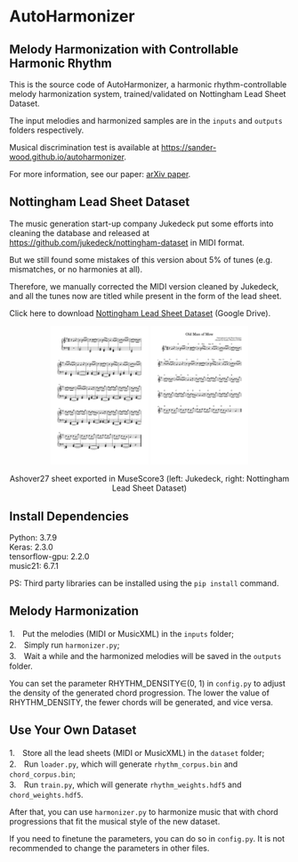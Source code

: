 # AutoHarmonizer

## Melody Harmonization with Controllable Harmonic Rhythm

This is the source code of AutoHarmonizer, a harmonic rhythm-controllable melody harmonization system, trained/validated on Nottingham Lead Sheet Dataset.  
  
The input melodies and harmonized samples are in the `inputs` and `outputs` folders respectively.  
  
Musical discrimination test is available at https://sander-wood.github.io/autoharmonizer.  
  
For more information, see our paper: [arXiv paper](https://www.overleaf.com/project/61837c3a1936bf9bea54a14a).  
  
## Nottingham Lead Sheet Dataset

The music generation start-up company Jukedeck put some efforts into cleaning the database and released at https://github.com/jukedeck/nottingham-dataset in MIDI format.  
  
But we still found some mistakes of this version about 5% of tunes (e.g. mismatches, or no harmonies at all).  
  
Therefore, we manually corrected the MIDI version cleaned by Jukedeck, and all the tunes now are titled while present in the form of the lead sheet.  
  
Click here to download [Nottingham Lead Sheet Dataset](https://drive.google.com/file/d/1j7MOdTwEASn7wQ7M46NfBUc-ztY5T17K/view?usp=sharing) (Google Drive).  
  
<div align="center">
  <img src=https://github.com/sander-wood/autoharmonizer/blob/homepage/readme/Picture2-1.png width=35% />
  <img src=https://github.com/sander-wood/autoharmonizer/blob/homepage/readme/Picture1-1.png width=35% />
    
  Ashover27 sheet exported in MuseScore3 (left: Jukedeck, right: Nottingham Lead Sheet Dataset)
</div>
  
## Install Dependencies
Python: 3.7.9  
Keras: 2.3.0  
tensorflow-gpu: 2.2.0  
music21: 6.7.1  
  
PS: Third party libraries can be installed using the `pip install` command.

## Melody Harmonization
1.　Put the melodies (MIDI or MusicXML) in the `inputs` folder;  
2.　Simply run `harmonizer.py`;  
3.　Wait a while and the harmonized melodies will be saved in the `outputs` folder.  
  
You can set the parameter RHYTHM_DENSITY∈(0, 1) in `config.py` to adjust the density of the generated chord progression. The lower the value of RHYTHM_DENSITY, the fewer chords will be generated, and vice versa.  

## Use Your Own Dataset
1.　Store all the lead sheets (MIDI or MusicXML) in the `dataset` folder;  
2.　Run `loader.py`, which will generate `rhythm_corpus.bin` and `chord_corpus.bin`;  
3.　Run `train.py`, which will generate `rhythm_weights.hdf5` and `chord_weights.hdf5`.  
  
After that, you can use `harmonizer.py` to harmonize music that with chord progressions that fit the musical style of the new dataset.   
  
If you need to finetune the parameters, you can do so in `config.py`. It is not recommended to change the parameters in other files.

